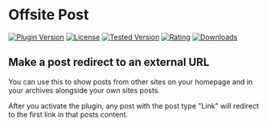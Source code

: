 # Offsite Post

[![Plugin Version](https://img.shields.io/wordpress/plugin/v/offsite-post.svg)](https://wordpress.org/plugins/offsite-post/)
[![License](https://img.shields.io/badge/license-GPLv2-blue.svg)](https://wordpress.org/about/license/)
[![Tested Version](https://img.shields.io/wordpress/v/offsite-post.svg)](https://wordpress.org/plugins/offsite-post/)
[![Rating](https://img.shields.io/wordpress/plugin/r/offsite-post.svg)](https://wordpress.org/support/view/plugin-reviews/offsite-post)
[![Downloads](https://img.shields.io/wordpress/plugin/dt/offsite-post.svg)](https://wordpress.org/plugins/offsite-post/)

## Make a post redirect to an external URL

You can use this to show posts from other sites on your homepage and in your archives alongside your own sites posts.

After you activate the plugin, any post with the post type "Link" will redirect to the first link in that posts content.
